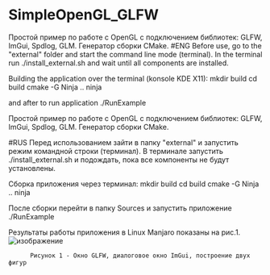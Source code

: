 # SimpleOpenGL_GLFW
Простой пример по работе с OpenGL с подключением библиотек: GLFW, ImGui, Spdlog, GLM. Генератор сборки CMake.
#ENG Before use, go to the "external" folder and start the command line mode (terminal). In the terminal run ./install_external.sh and wait until all components are installed.

Building the application over the terminal (konsole KDE X11): mkdir build cd build cmake -G Ninja .. ninja

and after to run application ./RunExample

Простой пример по работе с OpenGL с подключением библиотек: GLFW, ImGui, Spdlog, GLM. Генератор сборки CMake.

#RUS Перед использованием зайти в папку "external" и запустить режим командной строки (терминал). В терминале запустить ./install_external.sh и подождать, пока все компоненты не будут установлены.

Сборка приложения через терминал: mkdir build cd build cmake -G Ninja .. ninja

После сборки перейти в папку Sources и запустить приложение ./RunExample

Результаты работы приложения в Linux Manjaro показаны на рис.1.
![изображение](https://github.com/yurovalex/SimpleOpenGL_GLFW/assets/104449428/c25d2540-cd79-49ef-80ee-0517b7ec31da)


          Рисунок 1 - Окно GLFW, диалоговое окно ImGui, построение двух фигур
